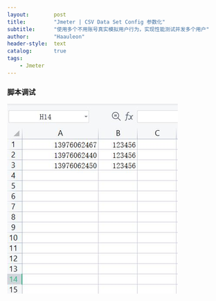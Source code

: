```yaml
---
layout:        post
title:         "Jmeter | CSV Data Set Config 参数化"
subtitle:      "使用多个不用账号真实模拟用户行为，实现性能测试并发多个用户"
author:        "Haauleon"
header-style:  text
catalog:       true
tags:
    - Jmeter
---
```



### 脚本调试
![](\img\in-post\post-jmeter\2022-09-16-jmeter-csv-1.jpg)         
